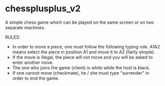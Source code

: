 # chessplusplus_v2
A simple chess game which can be played on the same screen or on two separate machines.

RULES:
- In order to move a piece, one must follow the following typing rule. A1A2 means select the piece in position A1 and move it to A2 (fairly simple).
- If the move is illegal, the piece will not move and you will be asked to enter another move.
- The one who joins the game (client) is white while the host is black.
- If one cannot move (checkmate), he / she must type "surrender" in order to end the game.
